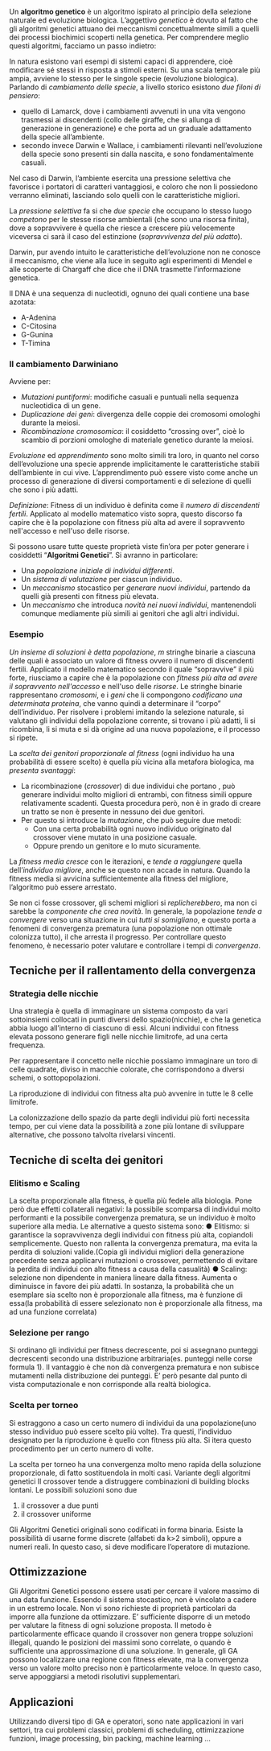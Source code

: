 Un **algoritmo genetico** è un algoritmo ispirato al principio della selezione naturale ed evoluzione biologica.
L’aggettivo *genetico* è dovuto al fatto che gli algoritmi genetici attuano dei meccanismi concettualmente simili a quelli dei processi biochimici scoperti nella genetica.
Per comprendere meglio questi algoritmi, facciamo un passo indietro:

In natura esistono vari esempi di sistemi capaci di apprendere, cioè modificare sé stessi in risposta a stimoli esterni. Su una scala temporale più ampia, avviene lo stesso per le singole specie (evoluzione biologica).
Parlando di *cambiamento delle specie*, a livello storico esistono *due filoni di pensiero*:
- quello di Lamarck, dove i cambiamenti avvenuti in una vita vengono trasmessi ai discendenti (collo delle giraffe, che si allunga di generazione in generazione) e che porta ad un graduale adattamento della specie all’ambiente.
- secondo invece Darwin e Wallace, i cambiamenti rilevanti nell’evoluzione della specie sono presenti sin dalla nascita, e sono fondamentalmente casuali.

Nel caso di Darwin, l’ambiente esercita una pressione selettiva che favorisce i portatori di caratteri vantaggiosi, e coloro che non li possiedono verranno eliminati, lasciando solo quelli con le caratteristiche migliori.

La *pressione selettiva* fa si che *due specie* che occupano lo stesso luogo *competono* per le stesse risorse ambientali (che sono una risorsa finita), dove a sopravvivere è quella che riesce a crescere più velocemente viceversa ci sarà il caso del estinzione (*sopravvivenza del più adatto*).

Darwin, pur avendo intuito le caratteristiche dell’evoluzione non ne conosce il meccanismo, che viene alla luce in seguito agli esperimenti di Mendel e alle scoperte di Chargaff che dice che il DNA trasmette l’informazione genetica.

Il DNA è una sequenza di nucleotidi, ognuno dei quali contiene una base azotata:
- A-Adenina
- C-Citosina
- G-Gunina
- T-Timina

### Il cambiamento Darwiniano
Avviene per:
- *Mutazioni puntiformi*: modifiche casuali e puntuali nella sequenza nucleotidica di un gene.
- *Duplicazione dei geni*: divergenza delle coppie dei cromosomi omologhi durante la meiosi.
- *Ricombinazione cromosomica*: il cosiddetto “crossing over”, cioè lo scambio di porzioni omologhe di materiale genetico durante la meiosi.

*Evoluzione* ed *apprendimento* sono molto simili tra loro, in quanto nel corso dell’evoluzione una specie apprende implicitamente le caratteristiche stabili dell’ambiente in cui vive. L’apprendimento può essere visto come anche un processo di generazione di diversi comportamenti e di selezione di quelli che sono i più adatti.

*Definizione*: Fitness di un individuo è definita come il *numero di discendenti fertili*. Applicato al modello matematico visto sopra, questo discorso fa capire che è la popolazione con fitness più alta ad avere il sopravvento nell'accesso e nell'uso delle risorse.

Si possono usare tutte queste proprietà viste fin’ora per poter generare i cosiddetti “**Algoritmi Genetici**”. 
Si avranno in particolare:
- Una *popolazione iniziale di individui differenti*.
- Un *sistema di valutazione* per ciascun individuo.
- Un *meccanismo* stocastico per *generare nuovi individui*, partendo da quelli già presenti con fitness più elevata.
- Un *meccanismo* che introduca *novità nei nuovi individui*, mantenendoli comunque mediamente più simili ai genitori che agli altri individui.

### Esempio
*Un insieme di soluzioni è detta popolazione*, $m$ stringhe binarie a ciascuna delle quali è associato un valore di fitness ovvero il numero di discendenti fertili. Applicato il modello matematico secondo il quale “sopravvive” il più forte, riusciamo a capire che è la popolazione con *fitness più alta ad avere il sopravvento nell'accesso* e nell'uso delle *risorse*.
Le stringhe binarie rappresentano *cromosomi*, e i *geni* che li compongono *codificano una determinata proteina*, che vanno quindi a determinare il “corpo” dell’individuo.
Per risolvere i problemi imitando la selezione naturale, si valutano gli individui della popolazione corrente, si trovano i più adatti, li si ricombina, li si muta e si dà origine ad una nuova popolazione, e il processo si ripete.

La *scelta dei genitori proporzionale al fitness* (ogni individuo ha una probabilità di essere scelto) è quella più vicina alla metafora biologica, ma *presenta svantaggi*:
- La ricombinazione (*crossover*) di due individui che portano , può generare individui molto migliori di entrambi, con fitness simili oppure relativamente scadenti. Questa procedura però, non è in grado di creare un tratto se non è presente in nessuno dei due genitori.
- Per questo si introduce la *mutazione*, che può seguire due metodi:
	- Con una certa probabilità ogni nuovo individuo originato dal crossover viene mutato in una posizione casuale.
	- Oppure prendo un genitore e lo muto sicuramente.

La *fitness media cresce* con le iterazioni, e *tende a raggiungere* quella dell’*individuo migliore*, anche se questo non accade in natura. Quando la fitness media si avvicina sufficientemente alla fitness del migliore, l’algoritmo può essere arrestato.

Se non ci fosse crossover, gli schemi migliori si *replicherebbero*, ma non ci sarebbe la *componente che crea novità*. In generale, la popolazione *tende a convergere* verso una situazione in cui *tutti si somigliano*, e questo porta a fenomeni di convergenza prematura (una popolazione non ottimale colonizza tutto), il che arresta il progresso.
Per controllare questo fenomeno, è necessario poter valutare e controllare i tempi di *convergenza*.

## Tecniche per il rallentamento della convergenza
### Strategia delle nicchie
Una strategia è quella di immaginare un sistema composto da vari sottoinsiemi collocati
in punti diversi dello spazio(nicchie), e che la genetica abbia luogo all’interno di
ciascuno di essi. Alcuni individui con fitness elevata possono generare figli nelle nicchie
limitrofe, ad una certa frequenza.

Per rappresentare il concetto nelle nicchie possiamo immaginare un toro di celle quadrate,
diviso in macchie colorate, che corrispondono a diversi schemi, o sottopopolazioni.

La riproduzione di individui con fitness alta può avvenire in tutte le 8 celle limitrofe.

La colonizzazione dello spazio da parte degli individui più forti necessita tempo, per cui
viene data la possibilità a zone più lontane di sviluppare alternative, che possono talvolta
rivelarsi vincenti.

## Tecniche di scelta dei genitori
### Elitismo e Scaling
La scelta proporzionale alla fitness, è quella più fedele alla biologia. Pone però due effetti
collaterali negativi: la possibile scomparsa di individui molto performanti e la possibile
convergenza prematura, se un individuo è molto superiore alla media.
Le alternative a questo sistema sono:
● Elitismo: si garantisce la sopravvivenza degli individui con fitness più alta,
copiandoli semplicemente. Questo non rallenta la convergenza prematura, ma evita
la perdita di soluzioni valide.(Copia gli individui migliori della generazione precedente
senza applicarvi mutazioni o crossover, permettendo di evitare la perdita di individui
con alto fitness a causa della casualità)
● Scaling: selezione non dipendente in maniera lineare dalla fitness. Aumenta o
diminuisce in favore dei più adatti. In sostanza, la probabilità che un esemplare sia
scelto non è proporzionale alla fitness, ma è funzione di essa(la probabilità di essere
selezionato non è proporzionale alla fitness, ma ad una funzione correlata)

### Selezione per rango
Si ordinano gli individui per fitness decrescente, poi si assegnano punteggi decrescenti
secondo una distribuzione arbitraria(es. punteggi nelle corse formula 1). Il vantaggio è che
non dà convergenza prematura e non subisce mutamenti nella distribuzione dei punteggi.
E’ però pesante dal punto di vista computazionale e non corrisponde alla realtà biologica.

### Scelta per torneo
Si estraggono a caso un certo numero di individui da una popolazione(uno stesso individuo
può essere scelto più volte). Tra questi, l’individuo designato per la riproduzione è quello con
fitness più alta. Si itera questo procedimento per un certo numero di volte.

La scelta per torneo ha una convergenza molto meno rapida della soluzione proporzionale,
di fatto sostituendola in molti casi.
Variante degli algoritmi genetici
Il crossover tende a distruggere combinazioni di building blocks lontani. Le possibili
soluzioni sono due
1. il crossover a due punti
2. il crossover uniforme

Gli Algoritmi Genetici originali sono codificati in forma binaria. Esiste la possibilità di usarne
forme discrete (alfabeti da k>2 simboli), oppure a numeri reali. In questo caso, si deve
modificare l’operatore di mutazione.

## Ottimizzazione
Gli Algoritmi Genetici possono essere usati per cercare il valore massimo di una data
funzione. Essendo il sistema stocastico, non è vincolato a cadere in un estremo locale.
Non vi sono richieste di proprietà particolari da imporre alla funzione da ottimizzare. E’
sufficiente disporre di un metodo per valutare la fitness di ogni soluzione proposta.
Il metodo è particolarmente efficace quando il crossover non genera troppe soluzioni illegali,
quando le posizioni dei massimi sono correlate, o quando è sufficiente una approssimazione
di una soluzione.
In generale, gli GA possono localizzare una regione con fitness elevate, ma la convergenza
verso un valore molto preciso non è particolarmente veloce. In questo caso, serve
appoggiarsi a metodi risolutivi supplementari.

## Applicazioni
Utilizzando diversi tipo di GA e operatori, sono nate applicazioni in vari settori, tra cui
problemi classici, problemi di scheduling, ottimizzazione funzioni, image processing, bin
packing, machine learning ...